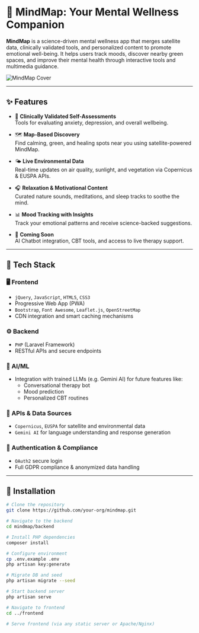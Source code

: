 
# 🌿 MindMap: Your Mental Wellness Companion

**MindMap** is a science-driven mental wellness app that merges satellite data, clinically validated tools, and personalized content to promote emotional well-being. It helps users track moods, discover nearby green spaces, and improve their mental health through interactive tools and multimedia guidance.

![MindMap Cover](https://your-image-link.com/mindmap-cover.png)

---

## ✨ Features

- 🧠 **Clinically Validated Self-Assessments**  
  Tools for evaluating anxiety, depression, and overall wellbeing.

- 🗺️ **Map-Based Discovery**  
  Find calming, green, and healing spots near you using satellite-powered MindMap.

- 🌤️ **Live Environmental Data**  
  Real-time updates on air quality, sunlight, and vegetation via Copernicus & EUSPA APIs.

- 🎧 **Relaxation & Motivational Content**  
  Curated nature sounds, meditations, and sleep tracks to soothe the mind.

- 📊 **Mood Tracking with Insights**  
  Track your emotional patterns and receive science-backed suggestions.

- 🤖 **Coming Soon**  
  AI Chatbot integration, CBT tools, and access to live therapy support.

---

## 🧩 Tech Stack

### 🖥️ Frontend
- `jQuery`, `JavaScript`, `HTML5`, `CSS3`
- Progressive Web App (PWA)
- `Bootstrap`, `Font Awesome`, `Leaflet.js`, `OpenStreetMap`
- CDN integration and smart caching mechanisms

### ⚙️ Backend
- `PHP` (Laravel Framework)
- RESTful APIs and secure endpoints

### 🧠 AI/ML
- Integration with trained LLMs (e.g. Gemini AI) for future features like:
  - Conversational therapy bot
  - Mood prediction
  - Personalized CBT routines

### 📡 APIs & Data Sources
- `Copernicus`, `EUSPA` for satellite and environmental data
- `Gemini AI` for language understanding and response generation

### 🔐 Authentication & Compliance
- `OAuth2` secure login
- Full GDPR compliance & anonymized data handling

---

## 🚀 Installation

```bash
# Clone the repository
git clone https://github.com/your-org/mindmap.git

# Navigate to the backend
cd mindmap/backend

# Install PHP dependencies
composer install

# Configure environment
cp .env.example .env
php artisan key:generate

# Migrate DB and seed
php artisan migrate --seed

# Start backend server
php artisan serve

# Navigate to frontend
cd ../frontend

# Serve frontend (via any static server or Apache/Nginx)
